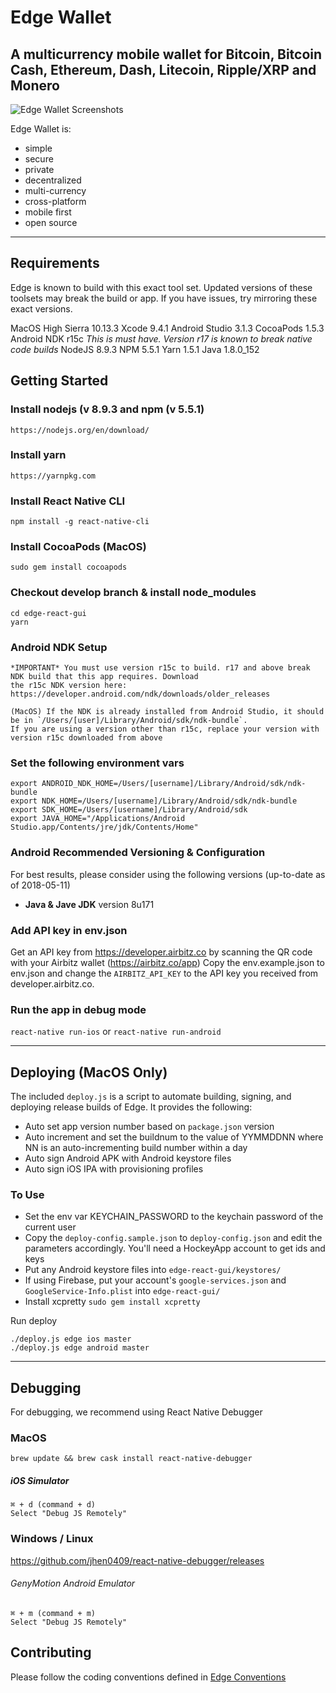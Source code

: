# Edge Wallet

## A multicurrency mobile wallet for Bitcoin, Bitcoin Cash, Ethereum, Dash, Litecoin, Ripple/XRP and Monero

![Edge Wallet Screenshots](https://cdn-images-1.medium.com/max/1600/1*xMZMuK0_jGNZNzduvggsdw.png)

Edge Wallet is:

* simple
* secure
* private
* decentralized
* multi-currency
* cross-platform
* mobile first
* open source

---

## Requirements

Edge is known to build with this exact tool set. Updated versions of these toolsets may break the build or app. If you have issues, try mirroring these exact versions.

   MacOS High Sierra 10.13.3
   Xcode 9.4.1
   Android Studio 3.1.3
   CocoaPods 1.5.3
   Android NDK r15c *This is must have. Version r17 is known to break native code builds*
   NodeJS 8.9.3
   NPM 5.5.1
   Yarn 1.5.1
   Java 1.8.0_152

## Getting Started

### Install nodejs (v 8.9.3 and npm (v 5.5.1)

    https://nodejs.org/en/download/

### Install yarn

    https://yarnpkg.com

### Install React Native CLI

    npm install -g react-native-cli

### Install CocoaPods (MacOS)

    sudo gem install cocoapods

### Checkout develop branch & install node_modules

    cd edge-react-gui
    yarn

### Android NDK Setup

    *IMPORTANT* You must use version r15c to build. r17 and above break NDK build that this app requires. Download
    the r15c NDK version here: https://developer.android.com/ndk/downloads/older_releases

    (MacOS) If the NDK is already installed from Android Studio, it should be in `/Users/[user]/Library/Android/sdk/ndk-bundle`.
    If you are using a version other than r15c, replace your version with version r15c downloaded from above

### Set the following environment vars

    export ANDROID_NDK_HOME=/Users/[username]/Library/Android/sdk/ndk-bundle
    export NDK_HOME=/Users/[username]/Library/Android/sdk/ndk-bundle
    export SDK_HOME=/Users/[username]/Library/Android/sdk
    export JAVA_HOME="/Applications/Android Studio.app/Contents/jre/jdk/Contents/Home"

### Android Recommended Versioning & Configuration

For best results, please consider using the following versions (up-to-date as of 2018-05-11)

- **Java & Jave JDK** version 8u171

### Add API key in env.json

Get an API key from https://developer.airbitz.co by scanning the QR code with your Airbitz wallet (https://airbitz.co/app)
Copy the env.example.json to env.json and change the `AIRBITZ_API_KEY` to the API key you received from developer.airbitz.co.

### Run the app in debug mode

`react-native run-ios` or `react-native run-android`

---

## Deploying (MacOS Only)

The included `deploy.js` is a script to automate building, signing, and deploying release builds of Edge. It provides
the following:

* Auto set app version number based on `package.json` version
* Auto increment and set the buildnum to the value of YYMMDDNN where NN is an auto-incrementing build number within a day
* Auto sign Android APK with Android keystore files
* Auto sign iOS IPA with provisioning profiles

### To Use

* Set the env var KEYCHAIN_PASSWORD to the keychain password of the current user
* Copy the `deploy-config.sample.json` to `deploy-config.json` and edit the parameters accordingly. You'll need a HockeyApp account to get ids and keys
* Put any Android keystore files into `edge-react-gui/keystores/`
* If using Firebase, put your account's `google-services.json` and `GoogleService-Info.plist` into `edge-react-gui/`
* Install xcpretty `sudo gem install xcpretty`

Run deploy

    ./deploy.js edge ios master
    ./deploy.js edge android master

---

## Debugging

For debugging, we recommend using React Native Debugger

### MacOS

`brew update && brew cask install react-native-debugger`

##### iOS Simulator

    ⌘ + d (command + d)
    Select "Debug JS Remotely"

### Windows / Linux

https://github.com/jhen0409/react-native-debugger/releases

###### GenyMotion Android Emulator

    ⌘ + m (command + m)
    Select "Debug JS Remotely"

## Contributing

Please follow the coding conventions defined in [Edge Conventions](https://github.com/Airbitz/edge-conventions)
